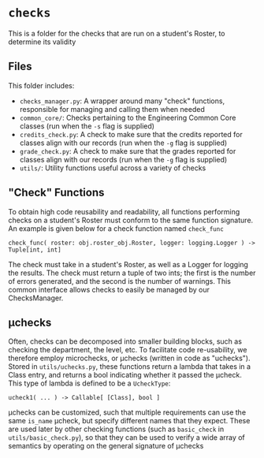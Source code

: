 # `checks`

This is a folder for the checks that are run on a student's Roster, to determine its validity

## Files

This folder includes:
 - `checks_manager.py`: A wrapper around many "check" functions, responsible for managing and calling them when needed
 - `common_core/`: Checks pertaining to the Engineering Common Core classes (run when the `-s` flag is supplied)
 - `credits_check.py`: A check to make sure that the credits reported for classes align with our records (run when the `-g` flag is supplied)
 - `grade_check.py`: A check to make sure that the grades reported for classes align with our records (run when the `-g` flag is supplied)
 - `utils/`: Utility functions useful across a variety of checks

## "Check" Functions

To obtain high code reusability and readability, all functions performing checks on a student's Roster must conform to the same function signature.
An example is given below for a check function named `check_func`

```
check_func( roster: obj.roster_obj.Roster, logger: logging.Logger ) -> Tuple[int, int]
```

The check must take in a student's Roster, as well as a Logger for logging the results. The check must return
a tuple of two ints; the first is the number of errors generated, and the second is the number of warnings. This
common interface allows checks to easily be managed by our ChecksManager.

## μchecks

Often, checks can be decomposed into smaller building blocks, such as checking the department, the level, etc.
To facilitate code re-usability, we therefore employ microchecks, or μchecks (written in code as "uchecks").
Stored in `utils/uchecks.py`, these functions return a lambda that takes in a Class entry, and returns a bool
indicating whether it passed the μcheck. This type of lambda is defined to be a `UcheckType`:

```
ucheck1( ... ) -> Callable[ [Class], bool ]
```

μchecks can be customized, such that multiple requirements can use the
same `is_name` μcheck, but specify different names that they expect. These are used later by other checking functions
(such as `basic_check` in `utils/basic_check.py`), so that they can be used to verify a wide array of semantics by
operating on the general signature of μchecks